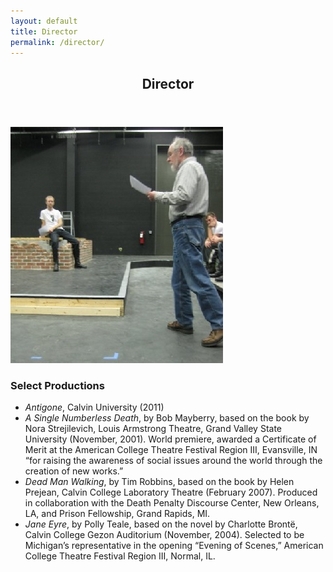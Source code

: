 ```yaml
---
layout: default
title: Director
permalink: /director/
---
```


   <section id="one">
        <div class="container">
        	<header class="major">
                <h2>Director</h2>
            </header>
            <img class="left" src="/images/director.jpg" style="max-width: 100%">
          <h3>Select Productions</h3>
            <ul>
                <li><i>Antigone</i>, Calvin University (2011)</li>
                <li><i>A Single Numberless Death</i>, by Bob Mayberry, based on the book by Nora Strejilevich, Louis Armstrong Theatre, Grand Valley State University (November, 2001). World premiere, awarded a Certificate of Merit at the American College Theatre Festival Region III, Evansville, IN “for raising the awareness of social issues around the world through the creation of new works.”</li>
                <li><i>Dead Man Walking</i>, by Tim Robbins, based on the book by Helen Prejean, Calvin College Laboratory Theatre (February 2007). Produced in collaboration with the Death Penalty Discourse Center, New Orleans, LA, and Prison Fellowship, Grand Rapids, MI.</li>
                <li><i>Jane Eyre</i>, by Polly Teale, based on the novel by Charlotte Brontë, Calvin College Gezon Auditorium (November, 2004). Selected to be Michigan’s representative in the opening “Evening of Scenes,” American College Theatre Festival Region III, Normal, IL.</li>
            </ul>
        </div>
    </section>


